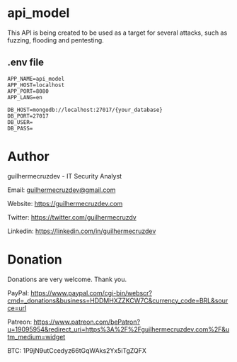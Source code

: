 # api_model
This API is being created to be used as a target for several attacks, such as fuzzing, flooding and pentesting.

## .env file

```
APP_NAME=api_model
APP_HOST=localhost
APP_PORT=8080
APP_LANG=en

DB_HOST=mongodb://localhost:27017/{your_database}
DB_PORT=27017
DB_USER=
DB_PASS=
```

# Author

guilhermecruzdev - IT Security Analyst

Email: guilhermecruzdev@gmail.com

Website: https://guilhermecruzdev.com

Twitter: https://twitter.com/guilhermecruzdv

Linkedin: https://linkedin.com/in/guilhermecruzdev

# Donation

Donations are very welcome. Thank you.

PayPal: https://www.paypal.com/cgi-bin/webscr?cmd=_donations&business=HDDMHXZZKCW7C&currency_code=BRL&source=url

Patreon: https://www.patreon.com/bePatron?u=19095954&redirect_uri=https%3A%2F%2Fguilhermecruzdev.com%2F&utm_medium=widget

BTC: 1P9jN9utCcedyz66tGqWAks2Yx5iTgZQFX
